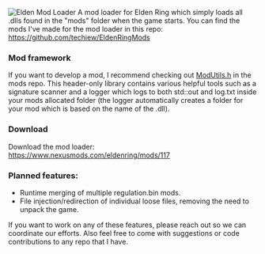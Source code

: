 ![Elden Mod Loader](https://github.com/techiew/EldenRingModLoader/blob/master/header.jpg)
A mod loader for Elden Ring which simply loads all .dlls found in the "mods" folder when the game starts. You can find the mods I've made for the mod loader in this repo: https://github.com/techiew/EldenRingMods

### Mod framework
If you want to develop a mod, I recommend checking out [ModUtils.h](https://github.com/techiew/EldenRingMods/blob/master/ModUtils.h) in the mods repo. This header-only library contains various helpful tools such as a signature scanner and a logger which logs to both std::out and log.txt inside your mods allocated folder (the logger automatically creates a folder for your mod which is based on the name of the .dll).

### Download
Download the mod loader: https://www.nexusmods.com/eldenring/mods/117

### Planned features:
- Runtime merging of multiple regulation.bin mods.
- File injection/redirection of individual loose files, removing the need to unpack the game.

If you want to work on any of these features, please reach out so we can coordinate our efforts. Also feel free to come with suggestions or code contributions to any repo that I have.
